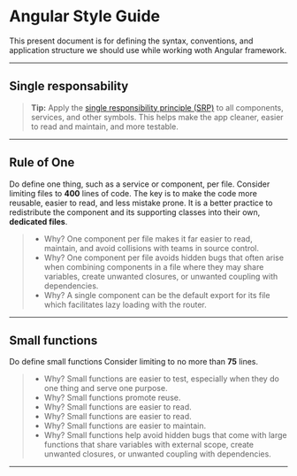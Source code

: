 Angular Style Guide
===================


This present document  is for defining the syntax, conventions, and application structure we should use while working woth Angular framework.

----------

Single responsability
-------------
> **Tip:** Apply the [single responsibility principle (SRP)](https://wikipedia.org/wiki/Single_responsibility_principle) to all components, services, and other symbols. This helps make the app cleaner, easier to read and maintain, and more testable.

----------


Rule of One
-------------------

Do define one thing, such as a service or component, per file.
Consider limiting files to **400** lines of code.
The key is to make the code more reusable, easier to read, and less mistake prone.
It is a better practice to redistribute the component and its supporting classes into their own, **dedicated files**.

> - Why? One component per file makes it far easier to read, maintain, and avoid collisions with teams in source control.
> - Why? One component per file avoids hidden bugs that often arise when combining components in a file where they may share variables, create unwanted closures, or unwanted coupling with dependencies.
> - Why? A single component can be the default export for its file which facilitates lazy loading with the router.


----------

Small functions
-------------

Do define small functions
Consider limiting to no more than **75** lines.
> - Why? Small functions are easier to test, especially when they do one thing and serve one purpose.
> - Why? Small functions promote reuse.
> - Why? Small functions are easier to read.
> - Why? Small functions are easier to read.
> - Why? Small functions are easier to maintain.
> - Why? Small functions help avoid hidden bugs that come with large functions that share variables with external scope, create unwanted closures, or unwanted coupling with dependencies.

----------

